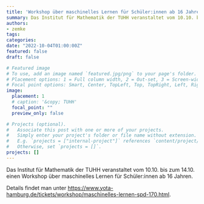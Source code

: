 ```yaml
---
title: 'Workshop über maschinelles Lernen für Schüler:innen ab 16 Jahren'
summary: Das Institut für Mathematik der TUHH veranstaltet vom 10.10. bis zum 14.10. einen Workshop über maschinelles Lernen für Schüler:innen ab 16 Jahren.
authors:
- zemke
tags:
categories:
date: "2022-10-04T01:00:00Z"
featured: false
draft: false

# Featured image
# To use, add an image named `featured.jpg/png` to your page's folder.
# Placement options: 1 = Full column width, 2 = Out-set, 3 = Screen-width
# Focal point options: Smart, Center, TopLeft, Top, TopRight, Left, Right, BottomLeft, Bottom, BottomRight
image:
  placement: 1
  # caption: '&copy; TUHH'
  focal_point: ""
  preview_only: false

# Projects (optional).
#   Associate this post with one or more of your projects.
#   Simply enter your project's folder or file name without extension.
#   E.g. `projects = ["internal-project"]` references `content/project/deep-learning/index.md`.
#   Otherwise, set `projects = []`.
projects: []
---
```


Das Institut für Mathematik der TUHH veranstaltet vom 10.10. bis zum 14.10. einen Workshop über maschinelles Lernen für Schüler:innen ab 16 Jahren.

Details findet man unter https://www.yota-hamburg.de/tickets/workshop/maschinelles-lernen-spd-170.html.
